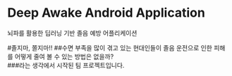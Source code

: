 # Deep Awake Android Application
뇌파를 활용한 딥러닝 기반 졸음 예방 어플리케이션



#졸지마, 쫄지마!!
##수면 부족을 많이 겪고 있는 현대인들이 졸음 운전으로 인한 피해를 어떻게 줄여 볼 수 있는 방법은 없을까?  
###라는 생각에서 시작된 팀 프로젝트입니다. 
